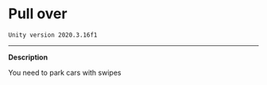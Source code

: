# Pull over

`````Unity version 2020.3.16f1`````

-----

**Description**

You need to park cars with swipes